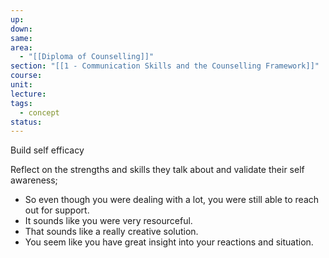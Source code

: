 ```yaml
---
up: 
down: 
same: 
area:
  - "[[Diploma of Counselling]]"
section: "[[1 - Communication Skills and the Counselling Framework]]"
course: 
unit: 
lecture: 
tags:
  - concept
status:
---
```

Build self efficacy


Reflect on the strengths and skills they talk about and validate their self awareness;

- So even though you were dealing with a lot, you were still able to reach out for support.
- It sounds like you were very resourceful.
- That sounds like a really creative solution.
- You seem like you have great insight into your reactions and situation.